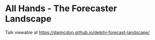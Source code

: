 # All Hands - The Forecaster Landscape

Talk viewable at <https://dajmcdon.github.io/delphi-forecast-landscape/>
